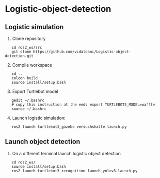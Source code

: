 # Logistic-object-detection

## Logistic simulation
1.  Clone repository
   ```console
      cd ros2_ws/src
      git clone https://github.com/vidaldani/Logistic-object-detection.git
   ```
2.  Compile workspace
   ```console
      cd ..
      colcon build
      source install/setup.bash 
   ```
3.  Export Turtlebot model
   ```console
      gedit ~/.bashrc
      # copy this instruction at the end: export TURTLEBOT3_MODEL=waffle
      source ~/.bashrc
   ```
4.  Launch logistic simulation:
   ```console
      ros2 launch turtlebot3_gazebo versuchshalle.launch.py
   ```
## Launch object detection
1.  On a different terminal launch logistic object detection
   ```console
      cd ros2_ws/
      source install/setup.bash 
      ros2 launch turtlebot3_recognition launch_yolov8.launch.py
   ```
